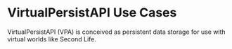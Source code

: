 VirtualPersistAPI Use Cases
===========================

VirtualPersistAPI (VPA) is conceived as persistent data storage for use with virtual worlds like Second Life.

